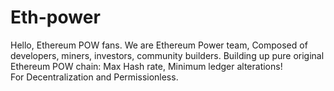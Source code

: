 # Eth-power
Hello, Ethereum POW fans. 
We are Ethereum Power team, Composed of developers, miners, investors, community builders. 
Building up pure original Ethereum POW chain: Max Hash rate, Minimum ledger alterations!                                                
For Decentralization and Permissionless.

